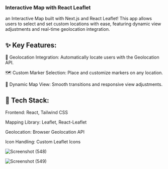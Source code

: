 ### Interactive Map with React Leaflet

an Interactive Map built with Next.js and React Leaflet! This app allows users to select and set custom locations with ease, featuring dynamic view adjustments and real-time geolocation integration.

## ✨ Key Features:

📍 Geolocation Integration: Automatically locate users with the Geolocation API.    

🗺️ Custom Marker Selection: Place and customize markers on any location.      

🔄 Dynamic Map View: Smooth transitions and responsive view adjustments.      

## 🔧 Tech Stack:     


Frontend: React, Tailwind CSS     

Mapping Library: Leaflet, React-Leaflet     

Geolocation: Browser Geolocation API          

Icon Handling: Custom Leaflet Icons

![Screenshot (548)](https://github.com/user-attachments/assets/22e17767-cbd9-487e-be7d-4d48244b8411)

![Screenshot (549)](https://github.com/user-attachments/assets/2bf5bbd8-6ce3-46b2-bc14-30591bb6f524)

